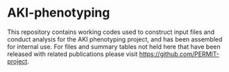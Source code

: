 # AKI-phenotyping
This repository contains working codes used to construct input files and conduct analysis for the AKI phenotyping project, and has been assembled for internal use. For files and summary tables not held here that have been released with related publications please visit https://github.com/PERMIT-project.
